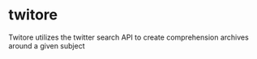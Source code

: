 # twitore
Twitore utilizes the twitter search API to create comprehension archives around a given subject
